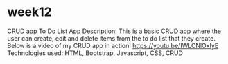 # week12
CRUD app To Do List App
Description: This is a basic CRUD app where the user can create, edit and delete items from the to do list that they create.
Below is a video of my CRUD app in action!
https://youtu.be/IWLCNlOxIyE
Technologies used: HTML, Bootstrap, Javascript, CSS, CRUD
